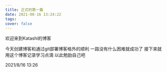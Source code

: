 ```yaml
---
title: 正式的第一篇
date: 2021-08-16 13:24:22
tags:
cover: false
---
```


欢迎来到Katashi的博客

今天创建博客和通过git部署博客格外的顺利
一路没有什么困难就成功了
接下来就用这个博客记录学习点滴 以此勉励自己吧

2021/8/16 13:26
